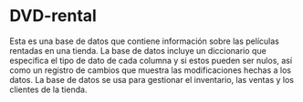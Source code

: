 # DVD-rental

Esta es una base de datos que contiene información sobre las películas rentadas en una tienda. La base de datos incluye un diccionario que especifica el tipo de dato de cada columna y si estos pueden ser nulos, así como un registro de cambios que muestra las modificaciones hechas a los datos. La base de datos se usa para gestionar el inventario, las ventas y los clientes de la tienda.
